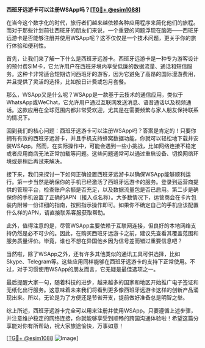 **西班牙远游卡可以注册WSApp吗？[[TG💪+ @esim1088](https://t.me/s/esim1088)]**

在当今这个数字化的时代，旅行者们越来越依赖各种应用程序来简化他们的旅程。而对于那些计划前往西班牙的朋友们来说，一个重要的问题浮现在脑海——西班牙远游卡是否能够注册并使用WSApp呢？这不仅仅是一个技术问题，更关乎你的旅行体验和便利性。

首先，让我们来了解一下什么是西班牙远游卡。西班牙远游卡是一种专为游客设计的预付费SIM卡，它允许用户在西班牙境内享受低廉的数据流量、通话和短信服务。这种卡非常适合短期访问西班牙的游客，因为它避免了高昂的国际漫游费用，并且提供了灵活的选择，比如按日计费或包月套餐。

那么，WSApp又是什么呢？WSApp是一款基于云技术的通信应用，类似于WhatsApp或WeChat，它允许用户通过互联网发送消息、语音通话以及视频通话。这款应用在全球范围内都非常受欢迎，尤其是在需要频繁与家人朋友保持联系的情况下。

回到我们的核心问题：西班牙远游卡可以注册WSApp吗？答案是肯定的！只要你拥有有效的西班牙远游卡，并且手机支持蜂窝数据功能，你就可以轻松地下载并安装WSApp。然而，在实际操作中，可能会遇到一些小挑战，比如网络连接不稳定或者应用商店无法正常加载等问题。这些问题通常可以通过重启设备、切换网络环境或是稍后再试来解决。

接下来，我们来探讨一下如何正确设置西班牙远游卡以确保WSApp能够顺利运行。第一步当然是确保你的手机已经激活了西班牙远游卡的服务。登录到运营商提供的管理平台，检查账户余额是否充足，以及数据流量包是否已启用。第二步是确保你的手机设置了正确的APN（接入点名称）。大多数情况下，运营商会在卡片包装内附带一份详细的指南，按照指示操作即可。如果你不确定自己的手机应该配置什么样的APN，请直接联系客服获取帮助。

此外，值得注意的是，尽管WSApp主要依赖于互联网连接，但良好的本地网络支持仍然是必不可少的。因此，在购买西班牙远游卡之前，建议先查看其覆盖范围和服务质量评价。毕竟，谁也不想在异国他乡因为信号差而错过重要信息吧？

当然啦，除了WSApp之外，还有许多其他类似的通讯工具可供选择，比如Skype、Telegram等。这些应用同样能够在西班牙远游卡的支持下正常使用。不过，对于习惯使用WSApp的朋友而言，它无疑是最佳选项之一。

最后提醒大家一句，随着科技的进步，越来越多的国家和地区开始推广电子签证和无纸化出行服务。这意味着未来我们将看到更多像西班牙远游卡这样的创新产品涌现出来。所以，无论是为了方便还是节省开支，提前做好准备总是明智之举。

综上所述，西班牙远游卡完全可以用来注册并使用WSApp。只要遵循上述步骤，并注意维护稳定的网络连接，你就能够享受到顺畅的跨国沟通体验啦！希望这篇分享能对你有所帮助，祝大家旅途愉快，万事如意！

[[TG💪+ @esim1088](https://t.me/s/esim1088) ![Image](https://i.postimg.cc/4NQfJmqS/Snipaste-2025-05-13-00-14-12.png)]